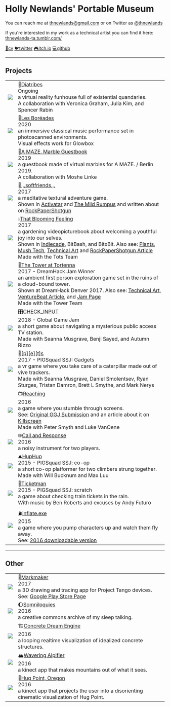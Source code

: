 # Holly Newlands' Portable Museum
You can reach me at [thnewlands@gmail.com](mailto:thnewlands@gmail.com) or on Twitter as [@thnewlands](http://twitter.com/thnewlands)

If you're interested in my work as a technical artist you can find it here: [thnewlands-ta.tumblr.com/](https://thnewlands-ta.tumblr.com/)


[:scroll:cv](/indexpages/cv/)
[:bird:twitter](http://twitter.com/thnewlands)
[:video_game:itch.io](https://thnewlands.itch.io/)
[:computer:github](https://github.com/thnewlands)

- - - 

## Projects


|                                    |    | 
| ---------------------------------- |:-- |
| [![][diatribes-image]][diatribes-link]     | :amphora:[Diatribes][diatribes-link] <br> Ongoing <br> <div id = "description"> a virtual reality funhouse full of existential quandaries. </div> <div id = "furtherreading"> </div><div id = "credits"> A collaboration with Veronica Graham, Julia Kim, and Spencer Rabin </div> |
| [![][virtualvenue-image]][virtualvenue-link]     | :violin:[Les Boréades][virtualvenue-link] <br> 2020 <br> <div id = "description"> an immersive classical music performance set in photoscanned environments.  </div> <div id = "furtherreading"> </div><div id = "credits"> Visual effects work for Glowbox </div> |
| [![][amazeguestbook-image]][amazeguestbook-link]     | :bell:[A MAZE. Marble Guestbook][amazeguestbook-link] <br> 2019 <br> <div id = "description"> a guestbook made of virtual marbles for A MAZE. / Berlin 2019. </div> <div id = "furtherreading"> </div><div id = "credits"> A collaboration with Moshe Linke </div> |
| [![][softfriends-image]][softfriends-link]     | :leaves:[,,,softfriends,,,][softfriends-link] <br> 2017 <br> <div id = "description"> a meditative textural adventure game. </div> <div id = "furtherreading"> Shown in [Activatar](http://www.activatar.org/about/february18/softfriends/) and [The Mild Rumpus](http://thewildrumpus.co.uk/mildrumpus18) and written about on [RockPaperShotgun](https://www.rockpapershotgun.com/2018/02/26/softfriends-landscape-game/) </div><div id = "credits"> </div> |
| [![][tbf-image]][tbf-link]             | :droplet:[That Blooming Feeling][tbf-link]   <br> 2017 <br> <div id = "description">  a gardening videopicturebook about welcoming a youthful joy into our selves. </div><div id = "furtherreading"> Shown in [Indiecade](https://www.indiecade.com/Press/news_resources/indiecade-announces-nominees-game-selections-for-10th-anniversary-festival), BitBash, and BitxBit. Also see: [Plants](https://thnewlands-ta.tumblr.com/post/166420614310/that-blooming-feeling-plantsmore-i-modeled), [Mush Tech](https://thnewlands-ta.tumblr.com/post/166421626295/that-blooming-feeling-mush-techmore-i), [Technical Art](https://thnewlands-ta.tumblr.com/post/166420649210/that-blooming-feeling-technical-art-and) and [RockPaperShotgun Article](https://www.rockpapershotgun.com/2017/06/16/that-blooming-feeling/) </div><div id = "credits"> Made with the Tots Team </div>|
| [![][tortenna-image]][tortenna-link]       | :european_castle:[The Tower at Tortenna][tortenna-link] <br> 2017 - DreamHack Jam Winner <br><div id = "description"> an ambient first person exploration game set in the ruins of a cloud-bound tower. </div> <div id = "furtherreading"> Shown at DreamHack Denver 2017. Also see: [Technical Art](https://thnewlands-ta.tumblr.com/post/166422324705/the-tower-at-tortenna-effectsmore), [VentureBeat Article](https://venturebeat.com/2017/10/31/the-tower-at-tortennas-mystery-hides-in-a-puzzle-of-a-still-life-city/), and [Jam Page](http://jams.gamejolt.io/dreamhackjam/games/thetowerattortenna/287548) </div> <div id = "credits"> Made with the Tower Team </div> |
| [![][checkinput-image]][checkinput-link]     | :control_knobs:[CHECK_INPUT][checkinput-link] <br> 2018 - Global Game Jam <br><div id = "description"> a short game about navigating a mysterious public access TV station. </div> <div id = "furtherreading"> </div><div id = "credits"> Made with Seanna Musgrave, Benji Sayed, and Autumn Rizzo </div>|
| [![][pets-image]][pets-link]            | :bug:[[p][e][t]s][pets-link] <br> 2017 - PIGSquad SSJ: Gadgets <br><div id = "description"> a vr game where you take care of a caterpillar made out of vive trackers. </div> <div id = "furtherreading"> </div> <div id = "credits"> Made with Seanna Musgrave, Daniel Smolentsev, Ryan Sturges, Tristan Damron, Brett L Smythe, and Mark Nerys </div>|
| [![][reaching-image]][reaching-link]       | :tv:[Reaching][reaching-link] <br> 2016 <br><div id = "description"> a game where you stumble through screens. </div> <div id = "furtherreading"> See: [Original GGJ Submission](https://globalgamejam.org/2016/games/reaching) and an article about it on [Killscreen](https://killscreen.com/articles/the-dizzying-art-of-the-zoom-invades-videogames/) </div><div id = "credits"> Made with Peter Smyth and Luke VanOene</div>|
| [![][callandresponse-image]][callandresponse-link] | :globe_with_meridians:[Call and Response][callandresponse-link] <br> 2016 <br><div id = "description"> a noisy instrument for two players. </div> <div id = "furtherreading"> </div> <div id = "credits"> </div>|
| [![][huphup-image]][huphup-link]          | :mountain:[HupHup][huphup-link] <br> 2015 - PIGSquad SSJ: co-op <br><div id = "description"> a short co-op platformer for two climbers strung together. </div><div id = "furtherreading"> </div><div id = "credits"> Made with Will Bucknum and Max Luu </div> |
| [![][ticketman-image]][ticketman-link]      | :ticket:[Ticketman][ticketman-link] <br> 2015 - PIGSquad SSJ: scratch <br><div id = "description"> a game about checking train tickets in the rain. </div> <div id = "furtherreading"> </div><div id = "credits"> With music by Ben Roberts and excuses by Andy Futuro </div>|
| [![][inflate-image]][inflate-link]         | :fuelpump:[inflate.exe][inflate-link] <br> 2015 <br><div id = "description"> a game where you pump characters up and watch them fly away. </div> <div id = "furtherreading"> See: [2016 downloadable version](https://thnewlands.itch.io/inflate) </div><div id = "credits"> </div> | 

- - - 

## Other


|                                    |    | 
| ---------------------------------- |:-- |
| [![][markmaker-image]][markmaker-link]      | :art:[Markmaker][markmaker-link] <br> 2017 <br><div id = "description"> a 3D drawing and tracing app for Project Tango devices. </div> <div id = "furtherreading"> See: [Google Play Store Page](https://play.google.com/store/apps/details?id=com.thnewlands.markmaker)</div><div id = "credits"> </div> |
| [![][somniloquies-image]][somniloquies-link]    | :moon:[Somniloquies][somniloquies-link] <br> 2016 <br> <div id = "description"> a creative commons archive of my sleep talking. </div> <div id = "furtherreading"> </div> <div id = "credits"> </div>|
| [![][dreamengine-image]][dreamengine-link]    | :building_construction:[Concrete Dream Engine][dreamengine-link] <br> 2016 <br><div id = "description"> a looping realtime visualization of idealized concrete structures. </div> <div id = "furtherreading"> </div><div id = "credits"> </div> | 
| [![][alpifier-image]][alpifier-link]    |:mountain_snow:[Wavering Alpifier][alpifier-link] <br> 2016 <br><div id = "description"> a kinect app that makes mountains out of what it sees. </div> <div id = "furtherreading"> </div> <div id = "credits"> </div>|
| [![][hugpoint-image]][hugpoint-link]        | :dizzy:[Hug Point, Oregon][hugpoint-link] <br> 2016 <br><div id = "description"> a kinect app that projects the user into a disorienting cinematic visualization of Hug Point. </div>  <div id = "furtherreading"> </div> <div id = "credits"> </div>|

[virtualvenue-image]:/indexpages/virtualvenue/vv_2.jpg
[virtualvenue-link]:https://www.glowbox.io/les-boreades
[pets-image]: /indexpages/pets/windowsill.jpg
[pets-link]: https://gamejolt.com/games/pets4vr/266532
[tortenna-image]: https://img.itch.zone/aW1hZ2UvMTg0MzU5Lzg2NjMwOS5qcGc=/794x1000/0Zyx35.jpg
[tortenna-link]: https://tower-team-international.itch.io/the-tower-at-tortenna
[ticketman-image]: https://img.itch.zone/aW1hZ2UvNzQ1NTYvMzQ0OTgyLmdpZg==/347x500/Ypahs6.gif
[ticketman-link]: https://thnewlands.itch.io/ticketman
[huphup-image]: https://img.itch.zone/aW1hZ2UvNzMwMDgvMzM2MDMzLmpwZw==/794x1000/mqLm4J.jpg
[huphup-link]: https://thnewlands.itch.io/huphup
[checkinput-image]: https://img.itch.zone/aW1hZ2UvMjE5MjAyLzEwMzQ2ODcuanBn/794x1000/8MjjXo.jpg
[checkinput-link]: https://transfixed.itch.io/check-input
[tbf-image]: https://78.media.tumblr.com/f133dc87c8887dfec6ed632857b9409c/tumblr_os8e5maXyJ1qdda3jo1_400.gif
[tbf-link]: https://totsteam.itch.io/thatbloomingfeeling
[softfriends-image]: https://img.itch.zone/aW1hZ2UvMTY4MDAzLzc5ODQyMC5wbmc=/794x1000/qhm%2BNa.png
[softfriends-link]: https://thnewlands.itch.io/softfriends
[reaching-image]: indexpages/reaching/reachingnew1.jpg
[reaching-link]: /indexpages/reaching/
[inflate-image]: indexpages/inflate/inflate1.png
[inflate-link]: /indexpages/inflate/
[markmaker-image]: /indexpages/markmaker/mmbanner.png
[markmaker-link]: /indexpages/markmaker/
[callandresponse-image]: indexpages/callandresponse/callandresponse.png
[callandresponse-link]: /indexpages/callandresponse/
[somniloquies-image]: /indexpages/somniloquies/somniloquies.png
[somniloquies-link]: /indexpages/somniloquies/
[dreamengine-image]: /indexpages/concretedream/concretedream.png
[dreamengine-link]: /indexpages/concretedream/
[hugpoint-image]: /indexpages/hugpoint/hugpoint.png
[hugpoint-link]: /indexpages/hugpoint/
[alpifier-image]: /indexpages/alpifier/alpifier.png
[alpifier-link]: /indexpages/alpifier/
[amazeguestbook-image]: /indexpages/amazeguestbook/amaze2.jpg
[amazeguestbook-link]: https://www.moshelinke.de/home-portfolio/the-marble-guestbook/
[diatribes-image]: /indexpages/diatribes/diatribes1.jpg
[diatribes-link]: http://www.mostancient.com/projects/diatribes
